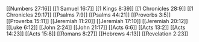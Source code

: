 [[Numbers 27:16]]
[[1 Samuel 16:7]]
[[1 Kings 8:39]]
[[1 Chronicles 28:9]]
[[1 Chronicles 29:17]]
[[Psalms 7:9]]
[[Psalms 44:21]]
[[Proverbs 3:5]]
[[Proverbs 15:11]]
[[Jeremiah 11:20]]
[[Jeremiah 17:10]]
[[Jeremiah 20:12]]
[[Luke 6:12]]
[[John 2:24]]
[[John 21:17]]
[[Acts 6:6]]
[[Acts 13:2]]
[[Acts 14:23]]
[[Acts 15:8]]
[[Romans 8:27]]
[[Hebrews 4:13]]
[[Revelation 2:23]]

